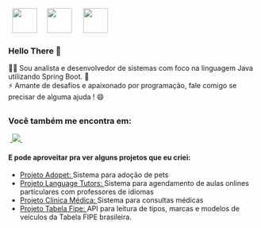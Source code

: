 <div style="display: inline">
  &nbsp;&nbsp;<img width='50' height='50' src="https://cdn.jsdelivr.net/gh/devicons/devicon/icons/java/java-original.svg" />&nbsp;&nbsp;
  &nbsp;&nbsp;<img width='50' height='50' src="https://cdn.jsdelivr.net/gh/devicons/devicon/icons/spring/spring-original-wordmark.svg" />&nbsp;&nbsp;&nbsp;
  &nbsp;&nbsp;<img width='50' height='50' src="https://cdn.jsdelivr.net/gh/devicons/devicon/icons/javascript/javascript-original.svg" />&nbsp;&nbsp;&nbsp;
</div> 

### Hello There 👋

👨‍💻 Sou analista e desenvolvedor de sistemas com foco na linguagem Java utilizando Spring Boot. 🚀<br>
⚡ Amante de desafios e apaixonado por programação, fale comigo se precisar de alguma ajuda ! 😄

##

### Você também me encontra em:
&nbsp;<a href="www.linkedin.com/in/erick-carvalho-9078332b7">
  <img src="https://img.shields.io/badge/linkedin-%230077B5.svg?style=for-the-badge&logo=linkedin&logoColor=white">
</a>&nbsp;

#### E pode aproveitar pra ver alguns projetos que eu criei:
- <a href="https://github.com/erickdecarvalho/adopet">
    Projeto Adopet: 
  </a>
  Sistema para adoção de pets
- <a href="https://github.com/erickdecarvalho/language-tutors">
    Projeto Language Tutors: 
  </a>
  Sistema para agendamento de aulas onlines particulares com professores de idiomas
- <a href="https://github.com/erickdecarvalho/clinica-medica">
    Projeto Clínica Médica: 
  </a>
  Sistema para consultas médicas
- <a href="https://github.com/erickdecarvalho/tabela-fipe">
    Projeto Tabela Fipe:
  </a>
   API para leitura de tipos, marcas e modelos de veículos da Tabela FIPE brasileira.
